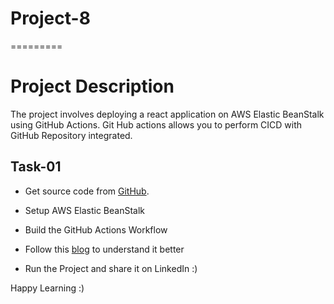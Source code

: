 # Project-8
=========

# Project Description


The project involves deploying a react application on AWS Elastic BeanStalk using GitHub Actions.
Git Hub actions allows you to perform CICD with GitHub Repository integrated.


## Task-01


- Get source code  from [GitHub](https://github.com/sitchatt/AWS_Elastic_BeanStalk_On_EC2.git).

- Setup AWS Elastic BeanStalk

- Build the GitHub Actions Workflow

- Follow this [blog](https://www.linkedin.com/posts/sitabja-chatterjee_effortless-deployment-of-react-app-to-aws-activity-7053579065487687680-wZI8?utm_source=share&utm_medium=member_desktop) to understand it better 

- Run the Project and share it on LinkedIn :)



Happy Learning :)
